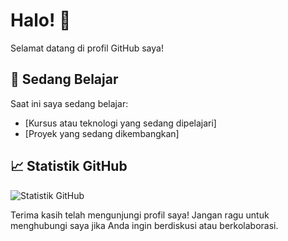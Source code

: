 # Halo! 👋

Selamat datang di profil GitHub saya! 


## 🌱 Sedang Belajar

Saat ini saya sedang belajar:

- [Kursus atau teknologi yang sedang dipelajari]
- [Proyek yang sedang dikembangkan]

## 📈 Statistik GitHub

![Statistik GitHub](https://github-readme-stats.vercel.app/api?username=S4giriChaN&show_icons=true&hide_border=true&theme=radical)


Terima kasih telah mengunjungi profil saya! Jangan ragu untuk menghubungi saya jika Anda ingin berdiskusi atau berkolaborasi.


